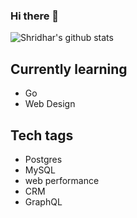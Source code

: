 ### Hi there 👋

![Shridhar's github stats](https://github-readme-stats.vercel.app/api?username=shridarpatil&count_private=true&show_icons=true&theme=radical)
<!--
**shridarpatil/shridarpatil** is a ✨ _special_ ✨ repository because its `README.md` (this file) appears on your GitHub profile.

Here are some ideas to get you started:

- 🔭 I’m currently working on ...
- 🌱 I’m currently learning ...
- 👯 I’m looking to collaborate on ...
- 🤔 I’m looking for help with ...
- 💬 Ask me about ...
- 📫 How to reach me: ...
- 😄 Pronouns: ...
- ⚡ Fun fact: ...
-->
## Currently learning

* Go
* Web Design


## Tech tags

* Postgres
* MySQL
* web performance
* CRM
* GraphQL
